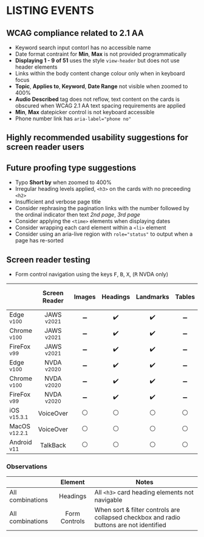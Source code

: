 # LISTING EVENTS
## WCAG compliance related to 2.1 AA
- Keyword search input contorl has no accessible name
- Date format contraint for **Min**, **Max** is not provided programmatically
- **Displaying 1 - 9 of 51** uses the style `view-header` but does not use header elements
- Links within the body content change colour only when in keyboard focus
- **Topic**, **Applies to**, **Keyword**, **Date Range** not visible when zoomed to 400%
- **Audio Described** tag does not reflow, text content on the cards is obscured when WCAG 2.1 AA text spacing requirements are applied
-  **Min**, **Max** datepicker control is not keyboard accessible
-  Phone number link has `aria-label="phone no"`

## Highly recommended usability suggestions for screen reader users

## Future proofing type suggestions
- Typo **Short by** when zoomed to 400%
- Irregular heading levels applied, `<h3>` on the cards with no preceeding `<h2>`
- Insufficient and verbose page title
- Consider rephrasing the pagination links with the number followed by the ordinal indicator then text _2nd page_, _3rd page_
- Consider applying the `<time>` elements when displaying dates
- Consider wrapping each card element within a `<li>` element
- Consider using an aria-live region with `role="status"` to output when a page has re-sorted

## Screen reader testing
- Form control navigation using the keys <kbd>F</kbd>, <kbd>B</kbd>, <kbd>X</kbd>, (<kbd>R</kbd> NVDA only)

|   |Screen Reader   | Images | Headings  |Landmarks   |Tables   | Lists |Links |Form Controls | Sort & Filter | Pagination |
|---|:-:|:-:|:-:|:-:|:-:|:-:|:-:|:-:|:-:|:-:|
| Edge <sup>v100</sup> 		| JAWS <sup>v2021</sup> 	| :heavy_minus_sign:  | :heavy_check_mark:  | :heavy_check_mark:  | :heavy_minus_sign: | :heavy_check_mark:   | :heavy_check_mark:  | :heavy_check_mark:  | x | :heavy_check_mark: |
| Chrome <sup>v100</sup> 	| JAWS <sup>v2021</sup>  	| :heavy_minus_sign:  | :heavy_check_mark:  | :heavy_check_mark:  |:heavy_minus_sign: |:heavy_check_mark:   | :heavy_check_mark:  | :heavy_check_mark:  | x | :heavy_check_mark: |
| FireFox <sup>v99</sup> 	| JAWS <sup>v2021</sup>   	| :heavy_minus_sign:  | :heavy_check_mark:  | :heavy_check_mark:  | :heavy_minus_sign:  | :heavy_check_mark:   | :heavy_check_mark:  | :heavy_check_mark: | x | :heavy_check_mark: |
| Edge <sup>v100</sup> 		| NVDA <sup>v2020</sup> 	| :heavy_minus_sign:  | :heavy_check_mark:  | :heavy_check_mark:  | :heavy_minus_sign: | :heavy_check_mark:   | :heavy_check_mark: | :heavy_check_mark:  | x | :heavy_check_mark: |
| Chrome <sup>v100</sup> 	| NVDA <sup>v2020</sup>  	| :heavy_minus_sign:  | :heavy_check_mark:  | :heavy_check_mark: | :heavy_minus_sign:  | :heavy_check_mark:   | :heavy_check_mark:  | :heavy_check_mark: | x | :heavy_check_mark: |
| FireFox <sup>v99</sup> 	| NVDA <sup>v2020</sup>   	| :heavy_minus_sign:  | :heavy_check_mark:  | :heavy_check_mark:  | :heavy_minus_sign:  | :heavy_check_mark:   | :heavy_check_mark:  | :heavy_check_mark:  | x | :heavy_check_mark: |
| iOS <sup>v15.3.1</sup> 	| VoiceOver 				| :white_circle:  | :white_circle:  | :white_circle:  | :white_circle:  | :white_circle:  | :white_circle:  | :white_circle:  | x | x |
| MacOS <sup>v12.2.1</sup> 	| VoiceOver  				| :white_circle:  | :white_circle:  | :white_circle:  | :white_circle:  | :white_circle:  | :white_circle:  | :white_circle:  | x | x |
| Android <sup>v11</sup> 	| TalkBack 					| :white_circle:  | :white_circle:  | :white_circle:  | :white_circle:  | :white_circle:  | :white_circle:  | :white_circle:  | x | x |

### Observations
|  | Element  | Notes |
|---|:-:|---|
| All combinations | Headings  | All `<h3>` card heading elements not navigable  |
| All combinations | Form Controls | When sort & filter controls are collapsed checkbox and radio buttons are not identified  |
